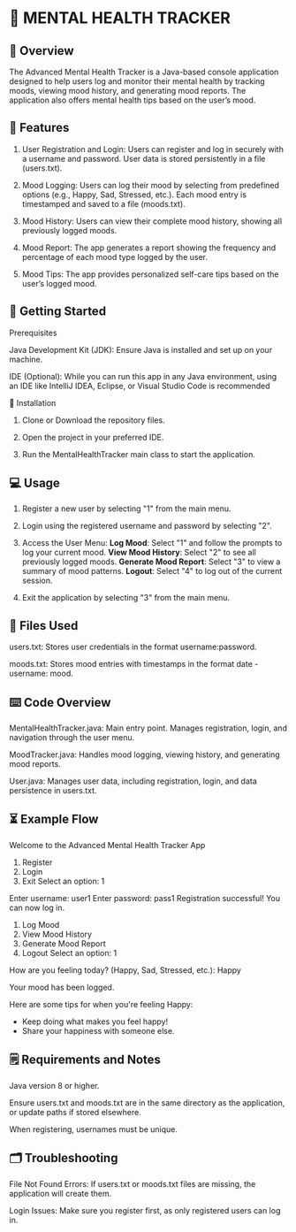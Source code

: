 # 🧠 MENTAL HEALTH TRACKER 

## 📖 Overview

The Advanced Mental Health Tracker is a Java-based console application designed to help users log and monitor their mental health by tracking moods, viewing mood history, and generating mood reports. The application also offers mental health tips based on the user’s mood.

## 🌟 Features

1. User Registration and Login:
Users can register and log in securely with a username and password.
User data is stored persistently in a file (users.txt).

2. Mood Logging:
Users can log their mood by selecting from predefined options (e.g., Happy, Sad, Stressed, etc.).
Each mood entry is timestamped and saved to a file (moods.txt).

3. Mood History:
Users can view their complete mood history, showing all previously logged moods.

4. Mood Report:
The app generates a report showing the frequency and percentage of each mood type logged by the user.

5. Mood Tips:
The app provides personalized self-care tips based on the user’s logged mood.

## 📌 Getting Started

Prerequisites

Java Development Kit (JDK): Ensure Java is installed and set up on your machine.

IDE (Optional): While you can run this app in any Java environment, using an IDE like IntelliJ IDEA, Eclipse, or Visual Studio Code is recommended

📲 Installation

1. Clone or Download the repository files.

2. Open the project in your preferred IDE.

3. Run the MentalHealthTracker main class to start the application.

## 💻 Usage

1. Register a new user by selecting "1" from the main menu.

2. Login using the registered username and password by selecting "2".

3. Access the User Menu:
**Log Mood**: Select "1" and follow the prompts to log your current mood.
**View Mood History**: Select "2" to see all previously logged moods.
**Generate Mood Report**: Select "3" to view a summary of mood patterns.
**Logout**: Select "4" to log out of the current session.

4. Exit the application by selecting "3" from the main menu.

## 📁 Files Used

users.txt: Stores user credentials in the format username:password.

moods.txt: Stores mood entries with timestamps in the format date - username: mood.

## ⌨️ Code Overview

MentalHealthTracker.java: Main entry point. Manages registration, login, and navigation through the user menu.

MoodTracker.java: Handles mood logging, viewing history, and generating mood reports.

User.java: Manages user data, including registration, login, and data persistence in users.txt.

## ⏳ Example Flow

Welcome to the Advanced Mental Health Tracker App
1. Register
2. Login
3. Exit
Select an option: 1

Enter username: user1
Enter password: pass1
Registration successful! You can now log in.

1. Log Mood
2. View Mood History
3. Generate Mood Report
4. Logout
Select an option: 1

How are you feeling today? (Happy, Sad, Stressed, etc.): Happy

Your mood has been logged.

Here are some tips for when you're feeling Happy:
- Keep doing what makes you feel happy!
- Share your happiness with someone else.

## 🗒 Requirements and Notes

Java version 8 or higher.

Ensure users.txt and moods.txt are in the same directory as the application, or update paths if stored elsewhere.

When registering, usernames must be unique.

## 🗂 Troubleshooting

File Not Found Errors: If users.txt or moods.txt files are missing, the application will create them.

Login Issues: Make sure you register first, as only registered users can log in.
